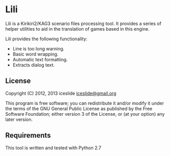 Lili
====

Lili is a Kirikiri2/KAG3 scenario files processing tool. It provides a series
of helper utilities to aid in the translation of games based in this engine.

Lili provides the following functionality:

 - Line is too long warning.
 - Basic word wrapping.
 - Automatic text formatting.
 - Extracts dialog text.

License
-------
Copyright (C) 2012, 2013 iceslide <iceslide@gmail.org>

This program is free software; you can redistribute it and/or modify
it under the terms of the GNU General Public License as published by
the Free Software Foundation; either version 3 of the License, or
(at your option) any later version.


Requirements
------------

This tool is written and tested with Python 2.7